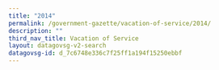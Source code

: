 ```yaml
---
title: "2014"
permalink: /government-gazette/vacation-of-service/2014/
description: ""
third_nav_title: Vacation of Service
layout: datagovsg-v2-search
datagovsg-id: d_7c6748e336c7f25ff1a194f15250ebbf
---
```

